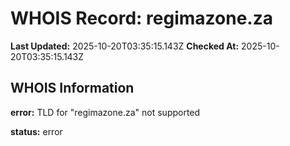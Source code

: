 # WHOIS Record: regimazone.za

**Last Updated:** 2025-10-20T03:35:15.143Z
**Checked At:** 2025-10-20T03:35:15.143Z

## WHOIS Information

**error:** TLD for "regimazone.za" not supported

**status:** error

